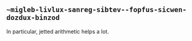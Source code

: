 ## `~migleb-livlux-sanreg-sibtev--fopfus-sicwen-dozdux-binzod`
In particular, jetted arithmetic helps a lot.